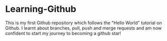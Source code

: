 # Learning-Github
This is my first Github repository which follows the "Hello World" tutorial on Github. I learnt about branches, pull, push and merge requests and am now confident to start my journey to becoming a github star!
